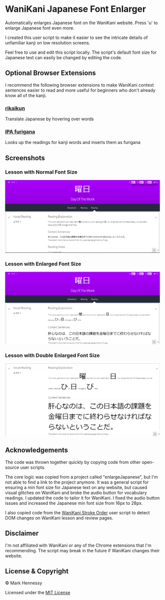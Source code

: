 # WaniKani Japanese Font Enlarger

Automatically enlarges Japanese font on the WaniKani website. Press 'u' to enlarge Japanese font even more.

I created this user script to make it easier to see the intricate details of unfamiliar kanji on low resolution screens.

Feel free to use and edit this script locally. The script's default font size for Japanese text can easily be changed by editing the code.

## Optional Browser Extensions

I recommend the following browser extensions to make WaniKani context sentences easier to read and more useful for beginners who don't already know all of the kanji.

### [rikaikun](https://chrome.google.com/webstore/detail/rikaikun/jipdnfibhldikgcjhfnomkfpcebammhp?hl=en)

Translate Japanese by hovering over words

### [IPA furigana](https://chrome.google.com/webstore/detail/ipa-furigana/jnnbgnfnncobhklficfkdnclohaklifi?hl=en)

Looks up the readings for kanji words and inserts them as furigana

## Screenshots

### Lesson with Normal Font Size

![Lesson with Normal Font Size](screenshots/lesson_with_normal_font_size.png)

### Lesson with Enlarged Font Size

![Lesson with Enlarged Font Size](screenshots/lesson_with_enlarged_font_size.png)

### Lesson with Double Enlarged Font Size

![Lesson with Double Enlarged Font Size](screenshots/lesson_with_double_enlarged_font_size.png)

## Acknowledgements

The code was thrown together quickly by copying code from other open-source user scripts.

The core logic was copied from a project called "enlargeJapanese", but I'm not able to find a link to the project anymore. It was a general script for ensuring a min font size for Japanese text on any website, but caused visual glitches on WaniKani and broke the audio button for vocabulary readings. I updated the code to tailor it for WaniKani. I fixed the audio button issues and increased the Japanese min font size from 16px to 28px.

I also copied code from the [WaniKani Stroke Order](https://greasyfork.org/en/scripts/723-wanikani-stroke-order) user script to detect DOM changes on WaniKani lesson and review pages.

## Disclaimer

I'm not affiliated with WaniKani or any of the Chrome extensions that I'm recommending. The script may break in the future if WaniKani changes their website.

## License & Copyright

© Mark Hennessy

Licensed under the [MIT License](LICENSE)
